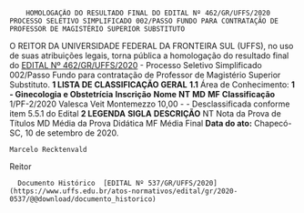         HOMOLOGAÇÃO DO RESULTADO FINAL DO EDITAL Nº 462/GR/UFFS/2020 PROCESSO SELETIVO SIMPLIFICADO 002/PASSO FUNDO PARA CONTRATAÇÃO DE PROFESSOR DE MAGISTÉRIO SUPERIOR SUBSTITUTO  

 O REITOR DA UNIVERSIDADE FEDERAL DA FRONTEIRA SUL (UFFS), no uso de suas atribuições legais, torna pública a homologação do resultado final do [EDITAL Nº 462/GR/UFFS/2020](https://www.uffs.edu.br/atos-normativos/edital/gr/2020-0462) - Processo Seletivo Simplificado 002/Passo Fundo para contratação de Professor de Magistério Superior Substituto.     **1 LISTA DE CLASSIFICAÇÃO GERAL**   **1.1**  Área de Conhecimento: **1 - Ginecologia e Obstetrícia**      **Inscrição**      **Nome**      **NT**      **MD**      **MF**      **Classificação**       1/PF-2/2020   Valesca Veit Montemezzo   10,00   -   -   Desclassificada conforme item 5.5.1 do Edital        **2 LEGENDA**      **SIGLA**      **DESCRIÇÃO**       NT   Nota da Prova de Títulos     MD   Média da Prova Didática     MF   Média Final         **Data do ato:** Chapecó-SC, 10 de setembro de 2020.   
 

    Marcelo Recktenvald   
 Reitor 

      Documento Histórico  [EDITAL Nº 537/GR/UFFS/2020](https://www.uffs.edu.br/atos-normativos/edital/gr/2020-0537/@@download/documento_historico)     
      